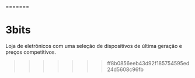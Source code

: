 
=======
# 3bits
Loja de eletrônicos com uma seleção de dispositivos de última geração e preços competitivos.
>>>>>>> ff8b0856eeb43d92f185754595ed24d5608c96fb
